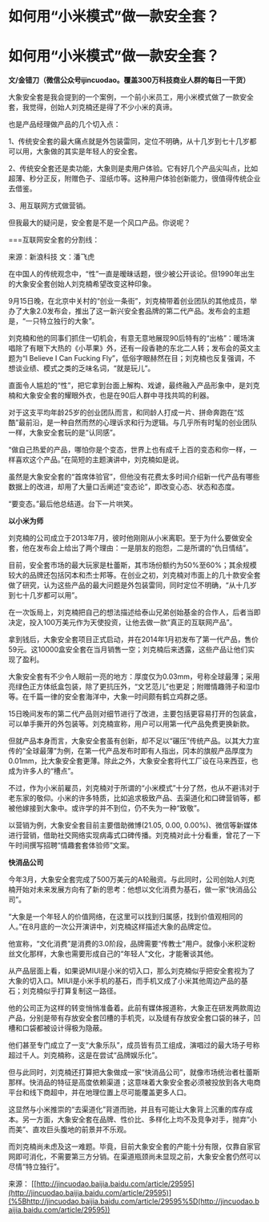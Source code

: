 # 如何用“小米模式”做一款安全套？

# 如何用“小米模式”做一款安全套？

**文/金错刀（微信公众号ijincuodao。覆盖300万科技商业人群的每日一干货）**

大象安全套是我会提到的一个案例，一个前小米员工，用小米模式做了一款安全套，我觉得，创始人刘克楠还是得了不少小米的真谛。

也是产品经理做产品的几个切入点：

1、传统安全套的最大痛点就是外包装雷同，定位不明确，从十几岁到七十几岁都可以用，大象做的其实是年轻人的安全套。

2、传统安全套还是卖功能，大象则是卖用户体验。它有好几个产品尖叫点，比如超薄、秒分正反，附赠色子、湿纸巾等。这种用户体验创新能力，很值得传统企业去借鉴。

3、用互联网方式做营销。

但我最大的疑问是，安全套是不是一个风口产品。你说呢？

===互联网安全套的分割线：

来源：新浪科技  文：潘飞虎

在中国人的传统观念中，“性”一直是暧昧话题，很少被公开谈论。但1990年出生的大象安全套创始人刘克楠希望改变这种印象。

9月15日晚，在北京中关村的“创业一条街”，刘克楠带着创业团队的其他成员，举办了大象2.0发布会，推出了这一新兴安全套品牌的第二代产品。发布会的主题是，“一只特立独行的大象”。

刘克楠和他的同事们抓住一切机会，有意无意地展现90后特有的“出格”：暖场演唱除了有眼下大热的《小苹果》外，还有一段香艳的东北二人转；发布会的英文主题为“I Believe I Can Fucking Fly”，低俗字眼赫然在目；刘克楠也反复强调，不想谈业绩、模式之类的乏味名词，“就是玩儿”。

直面令人尴尬的“性”，把它拿到台面上解构、戏谑，最终融入产品形象中，是刘克楠和大象安全套的耀眼外衣，也是在90后人群中寻找共鸣的利器。

对于这支平均年龄25岁的创业团队而言，和同龄人打成一片、拼命奔跑在“炫酷”最前沿，是一种自然而然的心理诉求和行为逻辑。与几乎所有时髦的创业团队一样，大象安全套玩的是“认同感”。

“做自己热爱的产品，哪怕你是个变态，世界上也有成千上百的变态和你一样，一样喜欢这个产品。”在简短的主题演讲中，刘克楠如是说。

虽然是大象安全套的“首席体验官”，但他没有花费太多时间介绍新一代产品有哪些数据上的改进，却用了大量口舌阐述“变态论”，即改变心态、状态和态度。

“要变态。”最后他总结道。台下一片哄笑。

**以小米为师**

刘克楠的公司成立于2013年7月，彼时他刚刚从小米离职。至于为什么要做安全套，他在发布会上给出了两个理由：一是朋友的抱怨，二是所谓的“仇日情结”。

目前，安全套市场的最大玩家是杜蕾斯，其市场份额约为50%至60%；其余规模较大的品牌还包括冈本和杰士邦等。在创业之初，刘克楠对市面上的几十款安全套做了研究，认为这些产品的最大问题是外包装雷同，同时定位不明确，“从十几岁到七十几岁都可以用”。

在一次饭局上，刘克楠把自己的想法描述给泰山兄弟创始基金的合作人，后者当即决定，投入100万美元作为天使投资，让他去做一款“真正的互联网产品”。

拿到钱后，大象安全套项目正式启动，并在2014年1月初发布了第一代产品，售价59元。这10000盒安全套在当月销售一空；刘克楠后来透露，这些产品让他们实现了盈利。

大象安全套有不少令人眼前一亮的地方：厚度仅为0.03mm，号称全球最薄；采用亮绿色正方体纸盒包装，除了更抗压外，“文艺范儿”也更足；附赠情趣筛子和湿巾等。在千篇一律的安全套海洋中，大象一时间颇有鹤立鸡群之感。

15日晚间发布的第二代产品则对细节进行了改进，主要包括更容易打开的包装盒，可以单手撕开的外包装等。刘克楠宣称，用户可以用第一代产品免费更换新款。

但就产品本身而言，大象安全套虽有创新，却不足以“碾压”传统产品。以其大力宣传的“全球最薄”为例，在第一代产品发布时即有人指出，冈本的旗舰产品厚度为0.01mm，比大象安全套更薄。除此之外，大象安全套将代工厂设在马来西亚，也成为许多人的“槽点”。

不过，作为小米前雇员，刘克楠对于所谓的“小米模式”十分了然，也从不避讳对于老东家的敬仰。小米的许多特质，比如追求极致产品、去渠道化和口碑营销等，都被他嫁接到大象中。或许学的并不到位，仍不失为一种“致敬”。

以营销为例，大象安全套目前主要借助微博(21.05, 0.00, 0.00%)、微信等新媒体进行营销，借助社交网络实现病毒式口碑传播。刘克楠对此十分看重，曾花了一下午时间撰写招聘“情趣套套体验师”文案。

**快消品公司**

今年3月，大象安全套完成了500万美元的A轮融资。与此同时，公司创始人刘克楠开始对未来发展方向有了新的思考：他想以文化消费为基石，做一家“快消品公司”。

“大象是一个年轻人的价值网络，在这里可以找到归属感，找到价值观相同的人。”在8月底的一次公开演讲中，刘克楠这样描述大象的品牌定位。

他宣称，“文化消费”是消费的3.0阶段，品牌需要“传教士”用户。就像小米积淀粉丝文化那样，大象也需要形成自己的“年轻人”文化，才能奢谈其他。

从产品层面上看，如果说MIUI是小米的切入口，那么刘克楠似乎把安全套视为了大象的切入口。MIUI是小米手机的基石，而手机又成了小米其他周边产品的基石；刘克楠似乎打算复制这一路径。

他的公司正为这样的转变悄悄准备着。此前有媒体报道称，大象正在研发两款周边产品，分别是带有存放安全套凹槽的手机壳，以及缝有存放安全套口袋的袜子，凹槽和口袋都被设计得极为隐蔽。

他们甚至专门成立了一支“大象乐队”，成员皆有员工组成，演唱过的最大场子号称超过千人。刘克楠称，这是在尝试“品牌娱乐化”。

但与此同时，刘克楠还打算把大象做成一家“快消品公司”，就像市场统治者杜蕾斯那样。快消品的特征是高度依赖渠道；这意味着大象安全套必须被投放到各大电商平台和线下商超中，并在地理位置上尽可能覆盖更多人口。

这显然与小米推崇的“去渠道化”背道而驰，并且有可能让大象背上沉重的库存成本。另一方面，大象安全套在品牌、性价比、多样化上均不及竞争对手，抛弃“小而美”、直攻巨头腹地的前景并不乐观。

而刘克楠尚未虑及这一难题。毕竟，目前大象安全套的产能十分有限，仅靠自家官网即可消化，不需要第三方分销。在渠道瓶颈尚未显现之前，大象安全套仍然可以尽情“特立独行”。

来源： [[http://jincuodao.baijia.baidu.com/article/29595](http://jincuodao.baijia.baidu.com/article/29595)](%5Bhttp://jincuodao.baijia.baidu.com/article/29595%5D(http://jincuodao.baijia.baidu.com/article/29595))
